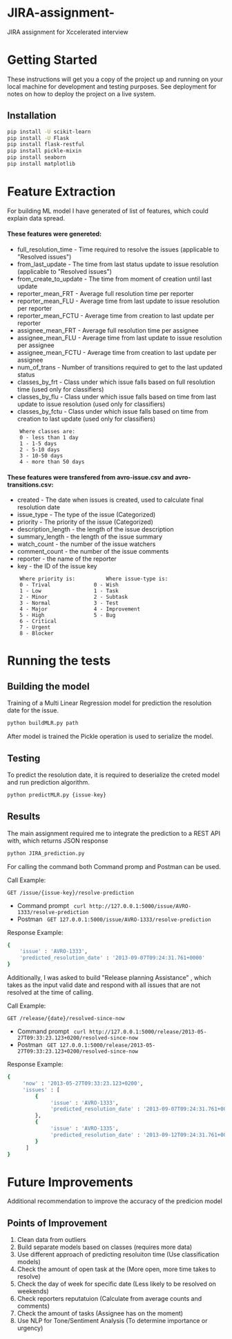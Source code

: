 # JIRA-assignment-
JIRA assignment for Xccelerated interview 

# Getting Started

These instructions will get you a copy of the project up and running on your local machine for development and testing purposes. See deployment for notes on how to deploy the project on a live system.

## Installation 
```bash
pip install -U scikit-learn
pip install -U Flask
pip install flask-restful
pip install pickle-mixin 
pip install seaborn
pip install matplotlib
```
# Feature Extraction
For building ML model I have generated of list of features, which could explain data spread.
#### These features were genereted:

* full_resolution_time - Time required to resolve the issues (applicable to "Resolved issues")
* from_last_update - The time from last status update to issue resolution (applicable to "Resolved issues")
* from_create_to_update - The time from moment of creation until last update
* reporter_mean_FRT - Average full resolution time per reporter
* reporter_mean_FLU - Average time from last update to issue resolution per reporter
* reporter_mean_FCTU - Average time from creation to last update per reporter
* assignee_mean_FRT -	Average full resolution time per assignee
* assignee_mean_FLU -	Average time from last update to issue resolution per assignee
* assignee_mean_FCTU - Average time from creation to last update per assignee
* num_of_trans -  Number of transitions required to get to the last updated status
* classes_by_frt - Class under which issue falls based on full resolution time (used only for classifiers)
* classes_by_flu - Class under which issue falls based on time from last update to issue resolution (used only for classifiers)
* classes_by_fctu - Class under which issue falls based on time from creation to last update (used only for classifiers)
```
	Where classes are:
	0 - less than 1 day
	1 - 1-5 days
	2 - 5-10 days
	3 - 10-50 days
	4 - more than 50 days 
```

#### These features were transfered from avro-issue.csv and avro-transitions.csv:
	 
* created - The date when issues is created, used to calculate final resolution date
* issue_type - The type of the issue (Categorized)
* priority - The priority of the issue (Categorized)
* description_length - the length of the issue description
* summary_length - the length of the issue summary
* watch_count - the number of the issue watchers
* comment_count - the number of the issue comments
* reporter - the name of the reporter
* key - the ID of the issue key 
```
	Where priority is:			Where issue-type is:	 
	0 - Trival				0 - Wish
	1 - Low					1 - Task
	2 - Minor				2 - Subtask
	3 - Normal				3 - Test
	4 - Major				4 - Improvement
	5 - High				5 - Bug
	6 - Critical
	7 - Urgent
	8 - Blocker
```

# Running the tests

## Building the model
Training of a Multi Linear Regression model for prediction the resolution date for the issue. 

```python
python buildMLR.py path
```
After model is trained the Pickle operation is used to serialize the model. 

## Testing

To predict the resolution date, it is required to deserialize the creted model and run prediction algorithm.

```python
python predictMLR.py {issue-key}
```

## Results
The main assignment required me to integrate the prediction to a REST API with, which returns JSON response

```python
python JIRA_prediction.py
```
For calling the command both Command promp and Postman can be used.

Call Example:

	GET /issue/{issue-key}/resolve-prediction
* Command prompt ``` curl http://127.0.0.1:5000/issue/AVRO-1333/resolve-prediction```
* Postman ``` GET 127.0.0.1:5000/issue/AVRO-1333/resolve-prediction```

Response Example:
```bash
{
	'issue' : 'AVRO-1333',
	'predicted_resolution_date' : '2013-09-07T09:24:31.761+0000'
}
```
Additionally, I was asked to build "Release planning Assistance" , which takes as the input valid date and respond with all issues that  are not resolved at the time of calling. 

Call Example:

	GET /release/{date}/resolved-since-now
* Command prompt 
``` curl http://127.0.0.1:5000/release/2013-05-27T09:33:23.123+0200/resolved-since-now```
* Postman 
``` GET 127.0.0.1:5000/release/2013-05-27T09:33:23.123+0200/resolved-since-now```

Response Example:
```bash
{
     'now' : '2013-05-27T09:33:23.123+0200',
     'issues' : [
         {
              'issue' : 'AVRO-1333',
              'predicted_resolution_date' : '2013-09-07T09:24:31.761+0000'
         },
         {
              'issue' : 'AVRO-1335',
              'predicted_resolution_date' : '2013-09-12T09:24:31.761+0000'
         }
      ]
}
```

# Future Improvements
Additional recommendation to improve the accuracy of the predicion model

## Points of Improvement

1. Clean data from outliers 
2. Build separate models based on classes (requires more data)
3. Use different approach of predicting resoluiton time (Use classification models)
4. Check the amount of open task at the (More open, more time takes to resolve)
5. Check the day of week for specific date (Less likely to be resolved on weekends)
6. Check reporters reputatuion (Calculate from average counts and comments)
7. Check the amount of tasks (Assignee has on the moment)
8. Use NLP for Tone/Sentiment Analysis (To determine importance or urgency)
